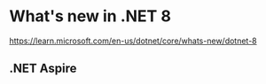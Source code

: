 # What's new in .NET 8
https://learn.microsoft.com/en-us/dotnet/core/whats-new/dotnet-8

## .NET Aspire
